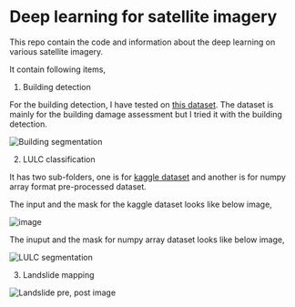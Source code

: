 # Deep learning for satellite imagery

This repo contain the code and information about the deep learning on various satellite imagery. 

It contain following items,

01. Building detection

For the building detection, I have tested on [this dataset](https://xview2.org/). The dataset is mainly for the building damage assessment but I tried it with the building detection.

![Building segmentation](https://github.com/iamtekson/Deep-learning-for-satellite-imagery/blob/main/assets/img/building.PNG?raw=true)

02. LULC classification

It has two sub-folders, one is for [kaggle dataset](https://www.kaggle.com/humansintheloop/semantic-segmentation-of-aerial-imagery) and another is for numpy array format pre-processed dataset.

The input and the mask for the kaggle dataset looks like below image,

![image](https://github.com/iamtekson/Deep-learning-for-satellite-imagery/blob/main/assets/img/lulc2.PNG?raw=true)

The inuput and the mask for numpy array dataset looks like below image,

![LULC segmentation](https://github.com/iamtekson/Deep-learning-for-satellite-imagery/blob/main/assets/img/lulc3.PNG?raw=true)


03. Landslide mapping

![Landslide pre, post image](https://github.com/iamtekson/Deep-learning-for-satellite-imagery/blob/main/assets/img/landslide.PNG?raw=true)

